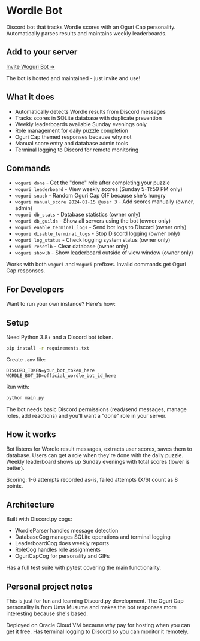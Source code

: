 # Wordle Bot

Discord bot that tracks Wordle scores with an Oguri Cap personality. Automatically parses results and maintains weekly leaderboards.

## Add to your server

[Invite Woguri Bot →](https://discord.com/oauth2/authorize?client_id=1422909283451932803&permissions=275146730560&integration_type=0&scope=bot)

The bot is hosted and maintained - just invite and use!

## What it does

- Automatically detects Wordle results from Discord messages
- Tracks scores in SQLite database with duplicate prevention
- Weekly leaderboards available Sunday evenings only
- Role management for daily puzzle completion
- Oguri Cap themed responses because why not
- Manual score entry and database admin tools
- Terminal logging to Discord for remote monitoring

## Commands

- `woguri done` - Get the "done" role after completing your puzzle
- `woguri leaderboard` - View weekly scores (Sunday 5-11:59 PM only)
- `woguri snack` - Random Oguri Cap GIF because she's hungry
- `woguri manual_score 2024-01-15 @user 3` - Add scores manually (owner, admin)
- `woguri db_stats` - Database statistics (owner only)
- `woguri db_guilds` - Show all servers using the bot (owner only)
- `woguri enable_terminal_logs` - Send bot logs to Discord (owner only)
- `woguri disable_terminal_logs` - Stop Discord logging (owner only)
- `woguri log_status` - Check logging system status (owner only)
- `woguri resetlb` - Clear database (owner only)
- `woguri showlb` - Show leaderboard outside of view window (owner only)

Works with both `woguri` and `Woguri` prefixes. Invalid commands get Oguri Cap responses.

## For Developers

Want to run your own instance? Here's how:

## Setup

Need Python 3.8+ and a Discord bot token.

```bash
pip install -r requirements.txt
```

Create `.env` file:

```env
DISCORD_TOKEN=your_bot_token_here
WORDLE_BOT_ID=official_wordle_bot_id_here
```

Run with:

```bash
python main.py
```

The bot needs basic Discord permissions (read/send messages, manage roles, add reactions) and you'll want a "done" role in your server.

## How it works

Bot listens for Wordle result messages, extracts user scores, saves them to database. Users can get a role when they're done with the daily puzzle. Weekly leaderboard shows up Sunday evenings with total scores (lower is better).

Scoring: 1-6 attempts recorded as-is, failed attempts (X/6) count as 8 points.

## Architecture

Built with Discord.py cogs:

- WordleParser handles message detection
- DatabaseCog manages SQLite operations and terminal logging
- LeaderboardCog does weekly reports
- RoleCog handles role assignments
- OguriCapCog for personality and GIFs

Has a full test suite with pytest covering the main functionality.

## Personal project notes

This is just for fun and learning Discord.py development. The Oguri Cap personality is from Uma Musume and makes the bot responses more interesting because she's based.

Deployed on Oracle Cloud VM because why pay for hosting when you can get it free. Has terminal logging to Discord so you can monitor it remotely.
